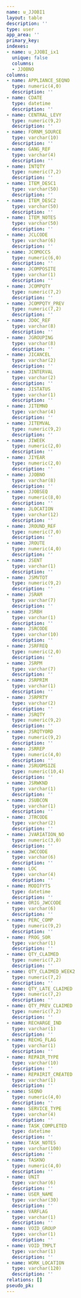 ```yaml
---
name: u_JJOBI1
layout: table
description: ''
type: user
app_area: ''
primary_key: 
indexes:
- name: u_JJOBI_ix1
  unique: false
  columns:
  - JJOBNO
columns:
- name: APPLIANCE_SEQNO
  type: numeric(4,0)
  description: ''
- name: CDATE
  type: datetime
  description: ''
- name: CENTRAL_LEVY
  type: numeric(9,2)
  description: ''
- name: FORNM_SOURCE
  type: varchar(10)
  description: ''
- name: GANG_REF
  type: varchar(4)
  description: ''
- name: INTQTY
  type: numeric(7,2)
  description: ''
- name: ITEM_DESC1
  type: varchar(50)
  description: ''
- name: ITEM_DESC2
  type: varchar(50)
  description: ''
- name: ITEM_NOTES
  type: varchar(50)
  description: ''
- name: JCLCODE
  type: varchar(6)
  description: ''
- name: JCOMOCCS
  type: numeric(6,0)
  description: ''
- name: JCOMPOSITE
  type: varchar(1)
  description: ''
- name: JCOMPQTY
  type: numeric(7,2)
  description: ''
- name: JCOMPQTY_PREV
  type: numeric(7,2)
  description: ''
- name: JDOC_REF
  type: varchar(8)
  description: ''
- name: JGROUPING
  type: varchar(8)
  description: ''
- name: JICANCEL
  type: varchar(2)
  description: ''
- name: JINTERVAL
  type: varchar(2)
  description: ''
- name: JISTATUS
  type: varchar(1)
  description: ''
- name: JITEMNO
  type: varchar(4)
  description: ''
- name: JITEMVAL
  type: numeric(9,2)
  description: ''
- name: JIWEEK
  type: numeric(2,0)
  description: ''
- name: JIYEAR
  type: numeric(2,0)
  description: ''
- name: JJOBNO
  type: varchar(8)
  description: ''
- name: JJOBSEQ
  type: numeric(8,0)
  description: ''
- name: JLOCATION
  type: varchar(12)
  description: ''
- name: JROUND_REF
  type: numeric(7,0)
  description: ''
- name: JROUTE
  type: numeric(4,0)
  description: ''
- name: JSENT
  type: varchar(1)
  description: ''
- name: JSMVTOT
  type: numeric(9,2)
  description: ''
- name: JSRAM
  type: varchar(7)
  description: ''
- name: JSRBH
  type: varchar(1)
  description: ''
- name: JSRCODE
  type: varchar(10)
  description: ''
- name: JSRFREQ
  type: numeric(2,0)
  description: ''
- name: JSRPM
  type: varchar(7)
  description: ''
- name: JSRPRIM
  type: varchar(1)
  description: ''
- name: JSRPRTY
  type: varchar(2)
  description: ''
- name: JSRQTY
  type: numeric(9,2)
  description: ''
- name: JSRQTYORD
  type: numeric(9,2)
  description: ''
- name: JSRREP
  type: numeric(4,0)
  description: ''
- name: JSRUOMSIZE
  type: numeric(10,4)
  description: ''
- name: JSRWKND
  type: varchar(1)
  description: ''
- name: JSUBCON
  type: varchar(1)
  description: ''
- name: JTRCODE
  type: varchar(2)
  description: ''
- name: JVARIATION_NO
  type: numeric(3,0)
  description: ''
- name: JWCCODE
  type: varchar(6)
  description: ''
- name: LOC
  type: varchar(4)
  description: ''
- name: MODIFYTS
  type: datetime
  description: ''
- name: ORIG_JWCCODE
  type: varchar(6)
  description: ''
- name: PERC_COMP
  type: numeric(9,2)
  description: ''
- name: PROG_SOR
  type: varchar(1)
  description: ''
- name: QTY_CLAIMED
  type: numeric(7,2)
  description: ''
- name: QTY_CLAIMED_WEEK2
  type: numeric(7,2)
  description: ''
- name: QTY_LATE_CLAIMED
  type: numeric(7,2)
  description: ''
- name: QTY_PREV_CLAIMED
  type: numeric(7,2)
  description: ''
- name: RECHARGE_IND
  type: varchar(1)
  description: ''
- name: RECHG_FLAG
  type: varchar(1)
  description: ''
- name: REPAIR_TYPE
  type: varchar(10)
  description: ''
- name: REPAIRIT_CREATED
  type: varchar(1)
  description: ''
- name: SEQNO
  type: numeric(4,0)
  description: ''
- name: SERVICE_TYPE
  type: varchar(4)
  description: ''
- name: TASK_COMPLETED
  type: datetime
  description: ''
- name: TASK_NOTES
  type: varchar(100)
  description: ''
- name: TASKNO
  type: numeric(4,0)
  description: ''
- name: UNIT
  type: varchar(6)
  description: ''
- name: USER_NAME
  type: varchar(30)
  description: ''
- name: VARFLAG
  type: varchar(1)
  description: ''
- name: VOID_GROUP
  type: varchar(1)
  description: ''
- name: VOID_TMPLT
  type: varchar(1)
  description: ''
- name: WORK_LOCATION
  type: varchar(120)
  description: ''
relations: []
pseudo_pk: 
---
```


